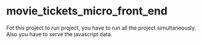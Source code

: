 # movie_tickets_micro_front_end

Fot this project to run project, you have to run all the project simultaneously. Also you have to serve the javascript data.
